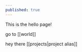 ```yaml
---
published: true
---
```


This is the hello page!

go to [[world]]

hey there [[projects|project alias]]
